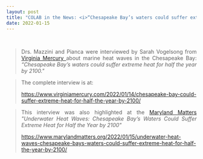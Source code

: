 ```yaml
---
layout: post
title: "COLAB in the News: <i>“Chesapeake Bay’s waters could suffer extreme heat for half the year by 2100”</i> - Virginia Mercury"
date: 2022-01-15
---
```

<br>

<div style="text-align:justify" markdown="1">

> Drs. Mazzini and Pianca were interviewed by Sarah Vogelsong from <a href='https://www.virginiamercury.com/'> Virginia Mercury </a> about marine heat waves in the Chesapeake Bay: <i>“Chesapeake Bay’s waters could suffer extreme heat for half the year by 2100."</i>

> The complete interview is at:
>
> <a href='https://www.virginiamercury.com/2022/01/14/chesapeake-bay-could-suffer-extreme-heat-for-half-the-year-by-2100/'> https://www.virginiamercury.com/2022/01/14/chesapeake-bay-could-suffer-extreme-heat-for-half-the-year-by-2100/ </a>

> This interview was also highlighted at the <a href='https://www.marylandmatters.org/'> Maryland Matters </a> <i>"Underwater Heat Waves: Chesapeake Bay’s Waters Could Suffer Extreme Heat for Half the Year by 2100"</i>
>
> <a href='https://www.marylandmatters.org/2022/01/15/underwater-heat-waves-chesapeake-bays-waters-could-suffer-extreme-heat-for-half-the-year-by-2100/'> https://www.marylandmatters.org/2022/01/15/underwater-heat-waves-chesapeake-bays-waters-could-suffer-extreme-heat-for-half-the-year-by-2100/ </a>

</div>
